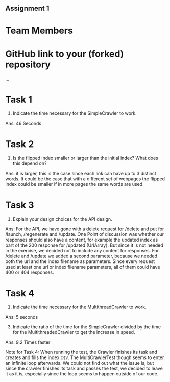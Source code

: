 Assignment 1
------------

# Team Members

# GitHub link to your (forked) repository

...

# Task 1

1. Indicate the time necessary for the SimpleCrawler to work.

Ans: 46 Seconds



# Task 2

1. Is the flipped index smaller or larger than the initial index? What does this depend on?

Ans: it is larger, this is the case since each link can have up to 3 distinct words. It could be the case that with a different set of
webpages the flipped index could be smaller if in more pages the same words are used.

# Task 3

1. Explain your design choices for the API design.

Ans: For the API, we have gone with a delete request for /delete and put for /launch, /regenerate and /update.
One Point of discussion was whether our responses should also have a content, for example the updated index
as part of the 200 response for /updated (UrlArray). But since it is not needed in the exercise, we decided not
to include any content for responses. For /delete and /update we added a second parameter, because we needed
both the url and the index filename as parameters. Since every request used at least one url or index filename
parameters, all of them could have 400 or 404 responses.

# Task 4

1.  Indicate the time necessary for the MultithreadCrawler to work.

Ans: 5 seconds

3. Indicate the ratio of the time for the SimpleCrawler divided by the time for the MultithreadedCrawler to get the increase in speed.

Ans: 9.2 Times faster

Note for Task 4: When running the test, the Crawler finishes its task and creates and fills the index.csv. The MultiCrawlerTest though seems to enter an infinite loop afterwards. 
We could not find out what the issue is, but since the crawler finishes its task and passes the test, we decided to leave it as it is, especially since the loop seems to happen outside of our code.

